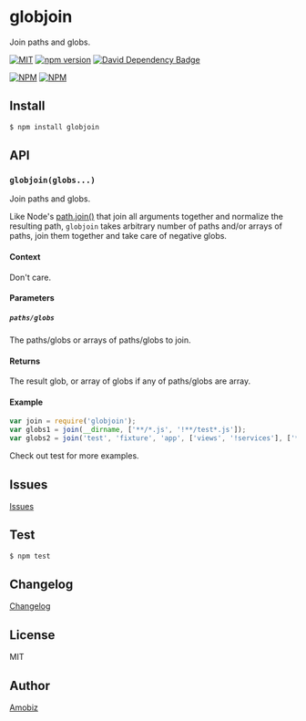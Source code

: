 # globjoin

Join paths and globs.

[![MIT](http://img.shields.io/badge/license-MIT-brightgreen.svg)](https://github.com/amobiz/globjoin/blob/master/LICENSE) [![npm version](https://badge.fury.io/js/globjoin.svg)](http://badge.fury.io/js/globjoin) [![David Dependency Badge](https://david-dm.org/amobiz/globjoin.svg)](https://david-dm.org/amobiz/globjoin)

[![NPM](https://nodei.co/npm/globjoin.png?downloads=true&downloadRank=true&stars=true)](https://nodei.co/npm/globjoin.png?downloads=true&downloadRank=true&stars=true) [![NPM](https://nodei.co/npm-dl/globjoin.png?months=6&height=3)](https://nodei.co/npm/globjoin/)

## Install
``` bash
$ npm install globjoin
```

## API

### `globjoin(globs...)`
Join paths and globs.

Like Node's [path.join()](https://nodejs.org/api/path.html#path_path_join_path1_path2) that join all arguments together and normalize the resulting path, `globjoin` takes arbitrary number of paths and/or arrays of paths, join them together and take care of negative globs.
#### Context
Don't care.
#### Parameters
##### `paths/globs`
The paths/globs or arrays of paths/globs to join.
#### Returns
The result glob, or array of globs if any of paths/globs are array.
#### Example
``` javascript
var join = require('globjoin');
var globs1 = join(__dirname, ['**/*.js', '!**/test*.js']);
var globs2 = join('test', 'fixture', 'app', ['views', '!services'], ['**/*', '!*.{js,json,coffee,ts}']);
```

Check out test for more examples.

## Issues

[Issues](https://github.com/amobiz/globjoin/issues)

## Test

``` bash
$ npm test
```

## Changelog

[Changelog](./CHANGELOG.md)

## License
MIT

## Author
[Amobiz](https://github.com/amobiz)
